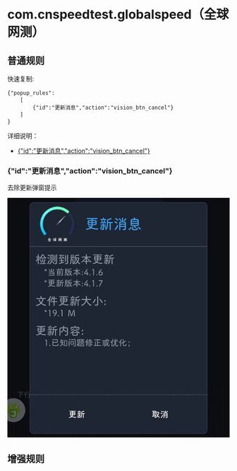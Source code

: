 # com.cnspeedtest.globalspeed（全球网测）

## 普通规则

快速复制:
```
{"popup_rules":
    [
        {"id":"更新消息","action":"vision_btn_cancel"}
    ]
}
```
详细说明：
- [{"id":"更新消息","action":"vision_btn_cancel"}](#id更新消息actionvision_btn_cancel)

### {"id":"更新消息","action":"vision_btn_cancel"}
去除更新弹窗提示

![](./assets/vision_btn_cancel.jpg)

## 增强规则
